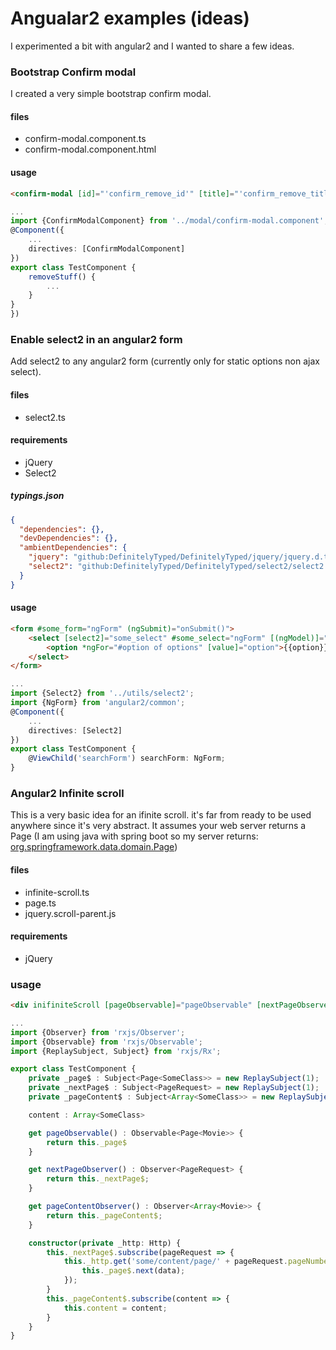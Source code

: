# Angualar2 examples (ideas)

I experimented a bit with angular2 and I wanted to share a few ideas.

### Bootstrap Confirm modal
I created a very simple bootstrap confirm modal.
#### files
* confirm-modal.component.ts
* confirm-modal.component.html

#### usage
```html
<confirm-modal [id]="'confirm_remove_id'" [title]="'confirm_remove_title'" (ok)="removeStuff()">Some text</confirm-modal>
```
```typescript
...
import {ConfirmModalComponent} from '../modal/confirm-modal.component';
@Component({
    ...
    directives: [ConfirmModalComponent]
})
export class TestComponent {
    removeStuff() {
        ...
    }
}
})
```

### Enable select2 in an angular2 form
Add select2 to any angular2 form (currently only for static options non ajax select).

#### files
* select2.ts

#### requirements
* jQuery
* Select2

##### typings.json
```json
{
  "dependencies": {},
  "devDependencies": {},
  "ambientDependencies": {
    "jquery": "github:DefinitelyTyped/DefinitelyTyped/jquery/jquery.d.ts#b13a8c64ffd368b4528f222f404f67b4c7d76cfb",
    "select2": "github:DefinitelyTyped/DefinitelyTyped/select2/select2.d.ts#26d1679100e15788fe7e981c1b746f38b820509a"
  }
}
```



#### usage
```html
<form #some_form="ngForm" (ngSubmit)="onSubmit()">
    <select [select2]="some_select" #some_select="ngForm" [(ngModel)]="model.some_select" ngControl="some_select">
        <option *ngFor="#option of options" [value]="option">{{option}}</option>
    </select>
</form>
```
```typescript
...
import {Select2} from '../utils/select2';
import {NgForm} from 'angular2/common';
@Component({
    ...
	directives: [Select2]
})
export class TestComponent {
    @ViewChild('searchForm') searchForm: NgForm;
}
```

### Angular2 Infinite scroll
This is a very basic idea for an ifinite scroll. it's far from ready to be used anywhere since it's very abstract.
It assumes your web server returns a Page (I am using java with spring boot so my server returns: [org.springframework.data.domain.Page](http://docs.spring.io/spring-data/commons/docs/current/api/org/springframework/data/domain/Page.html))

#### files
* infinite-scroll.ts
* page.ts
* jquery.scroll-parent.js

#### requirements
* jQuery

### usage
```html
<div inifiniteScroll [pageObservable]="pageObservable" [nextPageObserver]="nextPageObserver" [pageContentObserver]="pageContentObserver">
```
```typescript
...
import {Observer} from 'rxjs/Observer';
import {Observable} from 'rxjs/Observable';
import {ReplaySubject, Subject} from 'rxjs/Rx';

export class TestComponent {
	private _page$ : Subject<Page<SomeClass>> = new ReplaySubject(1);
	private _nextPage$ : Subject<PageRequest> = new ReplaySubject(1);
	private _pageContent$ : Subject<Array<SomeClass>> = new ReplaySubject(1);

	content : Array<SomeClass>

	get pageObservable() : Observable<Page<Movie>> {
		return this._page$
	}

	get nextPageObserver() : Observer<PageRequest> {
		return this._nextPage$;
	}

	get pageContentObserver() : Observer<Array<Movie>> {
		return this._pageContent$;
	}

	constructor(private _http: Http) {
	    this._nextPage$.subscribe(pageRequest => {
	        this._http.get('some/content/page/' + pageRequest.pageNumber).map(response => response.json()).subscribe(data => {
	            this._page$.next(data);
	        });
	    }
	    this._pageContent$.subscribe(content => {
	        this.content = content;
	    }
	}
}
```
